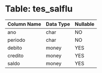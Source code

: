 # Table: tes_salflu

| Column Name | Data Type | Nullable |
|-------------|-----------|----------|
| ano | char | NO |
| periodo | char | NO |
| debito | money | YES |
| credito | money | YES |
| saldo | money | YES |
